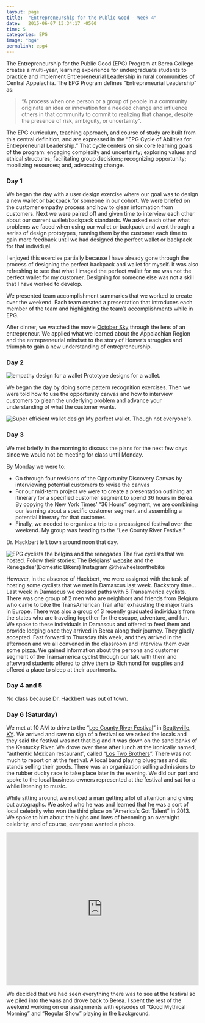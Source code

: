 ```yaml
---
layout: page
title:  "Entrepreneurship for the Public Good - Week 4"
date:   2015-06-07 13:34:17 -0500
time: 5
categories: EPG
image: "bg4"
permalink: epg4
---
```

The Entrepreneurship for the Public Good (EPG) Program at Berea College creates a multi-year, learning experience for undergraduate students to practice and implement Entrepreneurial Leadership in rural communities of Central Appalachia. The EPG Program defines “Entrepreneurial Leadership” as:

>    “A process when one person or a group of people in a community originate an idea or innovation for a needed change and influence others in that community to commit to realizing that change, despite the presence of risk, ambiguity, or uncertainty”.

The EPG curriculum, teaching approach, and course of study are built from this central definition, and are expressed in the “EPG Cycle of Abilities for Entrepreneurial Leadership.” That cycle centers on six core learning goals of the program: engaging complexity and uncertainty; exploring values and ethical structures; facilitating group decisions; recognizing opportunity; mobilizing resources; and, advocating change.

### Day 1

We began the day with a user design exercise where our goal was to design a new wallet or backpack for someone in our cohort. We were briefed on the customer empathy process and how to glean information from customers. Next we were paired off and given time to interview each other about our current wallet/backpack standards. We asked each other what problems we faced when using our wallet or backpack and went through a series of design prototypes, running them by the customer each time to gain more feedback until we had designed the perfect wallet or backpack for that individual.

I enjoyed this exercise partially because I have already gone through the process of designing the perfect backpack and wallet for myself. It was also refreshing to see that what I imaged the perfect wallet for me was not the perfect wallet for my customer. Designing for someone else was not a skill that I have worked to develop.

We presented team accomplishment summaries that we worked to create over the weekend. Each team created a presentation that introduces each member of the team and highlighting the team’s accomplishments while in EPG.

After dinner, we watched the movie [October Sky](http://www.imdb.com/title/tt0132477/) through the lens of an entrepreneur. We applied what we learned about the Appalachian Region and the entrepreneurial mindset to the story of Homer’s struggles and triumph to gain a new understanding of entrepreneurship.

### Day 2

![empathy design for a wallet](../../../../img/epg/design.jpg) <span class="caption text-muted">Prototype designs for a wallet.</span>

We began the day by doing some pattern recognition exercises. Then we were told how to use the opportunity canvas and how to interview customers to glean the underlying problem and advance your understanding of what the customer wants.

![Super efficient wallet design](../../../../img/epg/mywallet.jpg) <span class="caption text-muted">My perfect wallet. Though not everyone's.</span>

### Day 3

We met briefly in the morning to discuss the plans for the next few days since we would not be meeting for class until Monday.

By Monday we were to:

*   Go through four revisions of the Opportunity Discovery Canvas by interviewing potential customers to revise the canvas
*   For our mid-term project we were to create a presentation outlining an itinerary for a specified customer segment to spend 36 hours in Berea. By copying the New York Times’ “36 Hours” segment, we are combining our learning about a specific customer segment and assembling a potential itinerary for that customer.
*   Finally, we needed to organize a trip to a preassigned festival over the weekend. My group was heading to the “Lee County River Festival”

Dr. Hackbert left town around noon that day.

![EPG cyclists the belgins and the renegades](../../../../img/epg/bikers.jpg) <span class="caption text-muted">The five cyclists that we hosted. Follow their stories: The Belgians' [website](https://transamericanadventure.wordpress.com/) and the Renegades'(Domestic Bikers) Instagram @thewheelsonthebike</span>

However, in the absence of Hackbert, we were assigned with the task of hosting some cyclists that we met in Damascus last week. Backstory time… Last week in Damascus we crossed paths with 5 Transamerica cyclists. There was one group of 2 men who are neighbors and friends from Belgium who came to bike the TransAmerican Trail after exhausting the major trails in Europe. There was also a group of 3 recently graduated individuals from the states who are traveling together for the escape, adventure, and fun. We spoke to these individuals in Damascus and offered to feed them and provide lodging once they arrived in Berea along their journey. They gladly accepted. Fast forward to Thursday this week, and they arrived in the afternoon and we all convened in the classroom and interview them over some pizza. We gained information about the persona and customer segment of the Transamerica cyclist through our talk with them and afterward students offered to drive them to Richmond for supplies and offered a place to sleep at their apartments.

### Day 4 and 5

No class because Dr. Hackbert was out of town.

### Day 6 (Saturday)

We met at 10 AM to drive to the “[Lee County River Festival](http://www.heartofthekentuckyriver.com/three-forks-river-festival.html)” in [Beattyville, KY](http://www.beattyville.org/). We arrived and saw no sign of a festival so we asked the locals and they said the festival was not that big and it was down on the sand banks of the Kentucky River. We drove over there after lunch at the ironically named, “authentic Mexican restaurant”, called “[Los Two Brothers](http://www.yelp.com/biz/los-two-brothers-beattyville)”. There was not much to report on at the festival. A local band playing bluegrass and six stands selling their goods. There was an organization selling admissions to the rubber ducky race to take place later in the evening. We did our part and spoke to the local business owners represented at the festival and sat for a while listening to music.

While sitting around, we noticed a man getting a lot of attention and giving out autographs. We asked who he was and learned that he was a sort of local celebrity who won the third place on “America’s Got Talent” in 2013\. We spoke to him about the highs and lows of becoming an overnight celebrity, and of course, everyone wanted a photo.

<iframe src="https://www.youtube.com/embed/uXrwF_plPyY" allowfullscreen="" width="100%" frameborder="0" height="400px"></iframe>

We decided that we had seen everything there was to see at the festival so we piled into the vans and drove back to Berea. I spent the rest of the weekend working on our assignments with episodes of “Good Mythical Morning” and “Regular Show” playing in the background.
